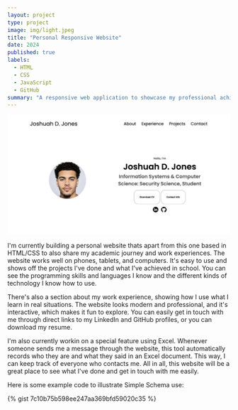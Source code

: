 ```yaml
---
layout: project
type: project
image: img/light.jpeg
title: "Personal Responsive Website"
date: 2024
published: true
labels:
  - HTML
  - CSS
  - JavaScript
  - GitHub
summary: "A responsive web application to showcase my professional achievements."
---
```


<img class="img-fluid" src="../img/projectOne.jpg">


I'm currently building a personal website thats apart from this one based in HTML/CSS to also share my academic journey and work experiences. The website works well on phones, tablets, and computers. It's easy to use and shows off the projects I've done and what I've achieved in school. You can see the programming skills and languages I know and the different kinds of technology I know how to use. 

There's also a section about my work experience, showing how I use what I learn in real situations. The website looks modern and professional, and it's interactive, which makes it fun to explore. You can easily get in touch with me through direct links to my LinkedIn and GitHub profiles, or you can download my resume. 

I'm also currently workin on a special feature using Excel. Whenever someone sends me a message through the website, this tool automatically records who they are and what they said in an Excel document. This way, I can keep track of everyone who contacts me. All in all, this website will be a great place to see what I've done and get in touch with me easily.

Here is some example code to illustrate Simple Schema use:

{% gist 7c10b75b598ee247aa369bfd59020c35  %}
 
